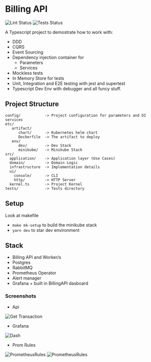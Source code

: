 # Billing API


![Lint Status](https://github.com/jorge07/billing-api/workflows/Lint/badge.svg)
![Tests Status](https://github.com/jorge07/billing-api/workflows/Tests/badge.svg)

A Typescript project to demostrate how to work with:

- DDD
- CQRS
- Event Sourcing
- Dependency injection container for 
  - Parameters
  - Services
- Mockless tests
- In Memory Store for tests
- Unit, Integration and E2E testing with jest and supertest
- Typescript Dev Env with debugger and all funcy stuff.

## Project Structure

```
config/           -> Project configuration for parameters and DI services
etc/
   artifact/
      chart/      -> Kubernetes helm chart
      Dockerfile  -> The artifact to deploy
   env/
      dev/        -> Dev Stack
      minikube/   -> Minikube Stack
src/
  application/    -> Application layer (Use Cases)
  domain/         -> Domain Logic
  infrastructure  -> Implementation details
  ui/
    console/      -> CLI
    http/         -> HTTP Server
  kernel.ts       -> Project Kernel
tests/            -> Tests directory
```

## Setup

Look at makefile

- `make mk-setup` to build the minikube stack
- `yarn dev` to star dev environment

## Stack

- Billing API and Worker/s
- Postgres
- RabbitMQ
- Prometheus Operator
- Alert manager
- Grafana + built in BillingAPI dasboard

### Screenshots

- Api

![Get Transaction](https://i.imgur.com/RFDOvaT.png)

- Grafana

![Dash](https://i.imgur.com/g6wGwgX.png)

- Prom Rules

![PrometheusRules](https://i.imgur.com/HS4lMoA.png)
![PrometheusRules](https://i.imgur.com/SZG76IG.png)
